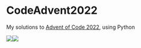 # CodeAdvent2022

My solutions to [Advent of Code 2022](https://adventofcode.com/2022), using Python

![](https://img.shields.io/badge/day%20📅-16-blue)![](https://img.shields.io/badge/stars%20⭐-30-yellow)